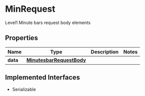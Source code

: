 

# MinRequest

Level1 Minute bars request body elements

## Properties

Name | Type | Description | Notes
------------ | ------------- | ------------- | -------------
**data** | [**MinutesbarRequestBody**](MinutesbarRequestBody.md) |  | 


## Implemented Interfaces

* Serializable


